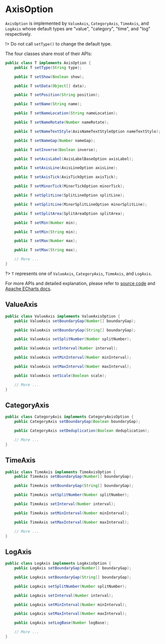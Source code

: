 # AxisOption

`AxisOption` is implemented by `ValueAxis`, `CategoryAxis`, `TimeAxis`, and `LogAxis` whose default types are "value", "category", "time", and "log" respectively.

!> Do not call `setType()` to change the default type.

The four classes share most of their APIs:

```java
public class T implements AxisOption {
    public T setType(String type);

    public T setShow(Boolean show);

    public T setData(Object[] data);

    public T setPosition(String position);

    public T setName(String name);

    public T setNameLocation(String nameLocation);

    public T setNameRotate(Number nameRotate);

    public T setNameTextStyle(AxisNameTextStyleOption nameTextStyle);

    public T setNameGap(Number nameGap);    

    public T setInverse(Boolean inverse);

    public T setAxisLabel(AxisLabelBaseOption axisLabel);

    public T setAxisLine(AxisLineOption axisLine);

    public T setAxisTick(AxisTickOption axisTick);

    public T setMinorTick(MinorTickOption minorTick);

    public T setSplitLine(SplitLineOption splitLine);

    public T setSplitLine(MinorSplitLineOption minorSplitLine);

    public T setSplitArea(SplitAreaOption splitArea);

    public T setMin(Number min);

    public T setMin(String min);

    public T setMax(Number max);

    public T setMax(String max);

    // More ...
}
```

?> `T` represents one of `ValueAxis`, `CategoryAxis`, `TimeAxis`, and `LogAxis`.

For more APIs and detailed explanation, please refer to [source code](https://github.com/ECharts-Java/ECharts-Java/tree/master/src/main/java/org/icepear/echarts/components/coord/cartesian) and [Apache ECharts docs](https://echarts.apache.org/en/option.html#xAxis).

## ValueAxis

```java
public class ValueAxis implements ValueAxisOption {
    public ValueAxis setBoundaryGap(Number[] boundaryGap);

    public ValueAxis setBoundaryGap(String[] boundaryGap);

    public ValueAxis setSplitNumber(Number splitNumber);

    public ValueAxis setInterval(Number interval);

    public ValueAxis setMinInterval(Number minInterval);

    public ValueAxis setMaxInterval(Number maxInterval);

    public ValueAxis setScale(Boolean scale);

    // More ...
}
```

## CategoryAxis

```java
public class CategoryAxis implements CategoryAxisOption {
    public CategoryAxis setBoundaryGap(Boolean boundaryGap);

    public CategoryAxis setDeduplication(Boolean deduplication);

    // More ...
}
```

## TimeAxis

```java
public class TimeAxis implements TimeAxisOption {
    public TimeAxis setBoundaryGap(Number[] boundaryGap);

    public TimeAxis setBoundaryGap(String[] boundaryGap);

    public TimeAxis setSplitNumber(Number splitNumber);

    public TimeAxis setInterval(Number interval);

    public TimeAxis setMinInterval(Number minInterval);

    public TimeAxis setMaxInterval(Number maxInterval);

    // More ...
}
```

## LogAxis

```java
public class LogAxis implements LogAxisOption {
    public LogAxis setBoundaryGap(Number[] boundaryGap);

    public LogAxis setBoundaryGap(String[] boundaryGap);

    public LogAxis setSplitNumber(Number splitNumber);

    public LogAxis setInterval(Number interval);

    public LogAxis setMinInterval(Number minInterval);

    public LogAxis setMaxInterval(Number maxInterval);

    public LogAxis setLogBase(Number logBase);

    // More ...
}
```
